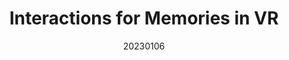 ---
title: "Interactions for Memories in VR"
team: "Muddu Venkata Deva Harsha Reddy | Anmol Kashyap | Vasa Padmanabham Sreenivasa Rao Padmaja Rani | Biswajit Das"
tags: VR Quest Unity

video_provider: "youtube"
video_id:

header:
    teaser: /assets/img/projects/2023/course_project_12.jpg

overview: Add a short description of your project here. Here, you can mention about the type of application or game you have created. You may also mention bout the objectives of your project and the intent behind the concept. You can add certain details about the outcome, such as what the user will experience, in what medium and using what devices.


project-link:

active: "yes"
type: "course"
year: "2023"
date: 20230106

---
